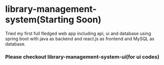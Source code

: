# library-management-system(Starting Soon)
Tried my first full fledged web app including api, ui and database using spring boot with java as backend and react.js as frontend and MySQL as database.
### Please checkout library-management-system-ui(for ui codes)
